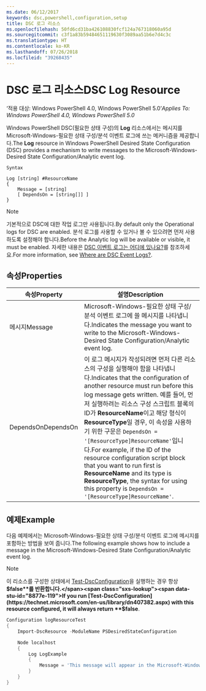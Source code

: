 ```yaml
---
ms.date: 06/12/2017
keywords: dsc,powershell,configuration,setup
title: DSC 로그 리소스
ms.openlocfilehash: 50fd6cd31ba426108830fcf124a767318060a95d
ms.sourcegitcommit: c3f1a83b59484651119630f3089aa51b6e7d4c3c
ms.translationtype: HT
ms.contentlocale: ko-KR
ms.lasthandoff: 07/26/2018
ms.locfileid: "39268435"
---
```

# <a name="dsc-log-resource"></a><span data-ttu-id="8877e-103">DSC 로그 리소스</span><span class="sxs-lookup"><span data-stu-id="8877e-103">DSC Log Resource</span></span>

<span data-ttu-id="8877e-104">‘적용 대상: Windows PowerShell 4.0, Windows PowerShell 5.0’</span><span class="sxs-lookup"><span data-stu-id="8877e-104">_Applies To: Windows PowerShell 4.0, Windows PowerShell 5.0_</span></span>

<span data-ttu-id="8877e-105">Windows PowerShell DSC(필요한 상태 구성)의 __Log__ 리소스에서는 메시지를 Microsoft-Windows-필요한 상태 구성/분석 이벤트 로그에 쓰는 메커니즘을 제공합니다.</span><span class="sxs-lookup"><span data-stu-id="8877e-105">The __Log__ resource in Windows PowerShell Desired State Configuration (DSC) provides a mechanism to write messages to the Microsoft-Windows-Desired State Configuration/Analytic event log.</span></span>

```
Syntax

Log [string] #ResourceName
{
    Message = [string]
    [ DependsOn = [string[]] ]
}
```

> [!NOTE]
> <span data-ttu-id="8877e-106">기본적으로 DSC에 대한 작업 로그만 사용됩니다.</span><span class="sxs-lookup"><span data-stu-id="8877e-106">By default only the Operational logs for DSC are enabled.</span></span> <span data-ttu-id="8877e-107">분석 로그를 사용할 수 있거나 볼 수 있으려면 먼저 사용하도록 설정해야 합니다.</span><span class="sxs-lookup"><span data-stu-id="8877e-107">Before the Analytic log will be available or visible, it must be enabled.</span></span> <span data-ttu-id="8877e-108">자세한 내용은 [DSC 이벤트 로그는 어디에 있나요?](troubleshooting.md#where-are-dsc-event-logs)를 참조하세요.</span><span class="sxs-lookup"><span data-stu-id="8877e-108">For more information, see [Where are DSC Event Logs?](troubleshooting.md#where-are-dsc-event-logs).</span></span>

## <a name="properties"></a><span data-ttu-id="8877e-109">속성</span><span class="sxs-lookup"><span data-stu-id="8877e-109">Properties</span></span>

| <span data-ttu-id="8877e-110">속성</span><span class="sxs-lookup"><span data-stu-id="8877e-110">Property</span></span> | <span data-ttu-id="8877e-111">설명</span><span class="sxs-lookup"><span data-stu-id="8877e-111">Description</span></span> |
| --- | --- |
| <span data-ttu-id="8877e-112">메시지</span><span class="sxs-lookup"><span data-stu-id="8877e-112">Message</span></span>| <span data-ttu-id="8877e-113">Microsoft-Windows-필요한 상태 구성/분석 이벤트 로그에 쓸 메시지를 나타냅니다.</span><span class="sxs-lookup"><span data-stu-id="8877e-113">Indicates the message you want to write to the Microsoft-Windows-Desired State Configuration/Analytic event log.</span></span>|
| <span data-ttu-id="8877e-114">DependsOn</span><span class="sxs-lookup"><span data-stu-id="8877e-114">DependsOn</span></span> | <span data-ttu-id="8877e-115">이 로그 메시지가 작성되려면 먼저 다른 리소스의 구성을 실행해야 함을 나타냅니다.</span><span class="sxs-lookup"><span data-stu-id="8877e-115">Indicates that the configuration of another resource must run before this log message gets written.</span></span> <span data-ttu-id="8877e-116">예를 들어, 먼저 실행하려는 리소스 구성 스크립트 블록의 ID가 **ResourceName**이고 해당 형식이 **ResourceType**일 경우, 이 속성을 사용하기 위한 구문은 `DependsOn = '[ResourceType]ResourceName'`입니다.</span><span class="sxs-lookup"><span data-stu-id="8877e-116">For example, if the ID of the resource configuration script block that you want to run first is **ResourceName** and its type is **ResourceType**, the syntax for using this property is `DependsOn = '[ResourceType]ResourceName'`.</span></span>|

## <a name="example"></a><span data-ttu-id="8877e-117">예제</span><span class="sxs-lookup"><span data-stu-id="8877e-117">Example</span></span>

<span data-ttu-id="8877e-118">다음 예제에서는 Microsoft-Windows-필요한 상태 구성/분석 이벤트 로그에 메시지를 포함하는 방법을 보여 줍니다.</span><span class="sxs-lookup"><span data-stu-id="8877e-118">The following example shows how to include a message in the Microsoft-Windows-Desired State Configuration/Analytic event log.</span></span>

> [!NOTE]
> <span data-ttu-id="8877e-119">이 리소스를 구성한 상태에서 [Test-DscConfiguration](https://technet.microsoft.com/en-us/library/dn407382.aspx)을 실행하는 경우 항상 **$false**를 반환합니다.</span><span class="sxs-lookup"><span data-stu-id="8877e-119">If you run [Test-DscConfiguration](https://technet.microsoft.com/en-us/library/dn407382.aspx) with this resource configured, it will always return **$false**.</span></span>

```powershell
Configuration logResourceTest
{
    Import-DscResource -ModuleName PSDesiredStateConfiguration

    Node localhost
    {
        Log LogExample
        {
            Message = 'This message will appear in the Microsoft-Windows-Desired State Configuration/Analytic event log.'
        }
    }
}
```